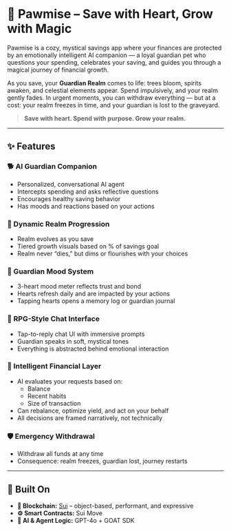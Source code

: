 # 🐾 Pawmise – Save with Heart, Grow with Magic

Pawmise is a cozy, mystical savings app where your finances are protected by an emotionally intelligent AI companion — a loyal guardian pet who questions your spending, celebrates your saving, and guides you through a magical journey of financial growth.

As you save, your **Guardian Realm** comes to life: trees bloom, spirits awaken, and celestial elements appear. Spend impulsively, and your realm gently fades. In urgent moments, you can withdraw everything — but at a cost: your realm freezes in time, and your guardian is lost to the graveyard.

> **Save with heart. Spend with purpose. Grow your realm.**

---

## ✨ Features

### 🐕 AI Guardian Companion

- Personalized, conversational AI agent
- Intercepts spending and asks reflective questions
- Encourages healthy saving behavior
- Has moods and reactions based on your actions

### 🌿 Dynamic Realm Progression

- Realm evolves as you save
- Tiered growth visuals based on % of savings goal
- Realm never “dies,” but dims or flourishes with your choices

### 💖 Guardian Mood System

- 3-heart mood meter reflects trust and bond
- Hearts refresh daily and are impacted by your actions
- Tapping hearts opens a memory log or guardian journal

### 💬 RPG-Style Chat Interface

- Tap-to-reply chat UI with immersive prompts
- Guardian speaks in soft, mystical tones
- Everything is abstracted behind emotional interaction

### 🧠 Intelligent Financial Layer

- AI evaluates your requests based on:
  - Balance
  - Recent habits
  - Size of transaction
- Can rebalance, optimize yield, and act on your behalf
- All decisions are framed narratively, not technically

### 🛡️ Emergency Withdrawal

- Withdraw all funds at any time
- Consequence: realm freezes, guardian lost, journey restarts

---

## 🧱 Built On

- **🧩 Blockchain:** [Sui](https://sui.io/) – object-based, performant, and expressive
- **⚙️ Smart Contracts:** Sui Move
- **💬 AI & Agent Logic:** GPT-4o + GOAT SDK
